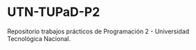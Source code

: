 # UTN-TUPaD-P2
Repositorio trabajos prácticos de Programación 2 - Universidad Tecnológica Nacional.
